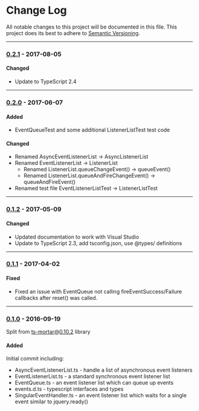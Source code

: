 ﻿# Change Log
All notable changes to this project will be documented in this file.
This project does its best to adhere to [Semantic Versioning](http://semver.org/).


--------
### [0.2.1](N/A) - 2017-08-05
#### Changed
* Update to TypeScript 2.4


--------
### [0.2.0](https://github.com/TeamworkGuy2/ts-event-handlers-lite/commit/9c3f1cb78d9ca60d80d2c9998bb22e29ff4557bb) - 2017-06-07
#### Added
* EventQueueTest and some additional ListenerListTest test code

#### Changed
* Renamed AsyncEventListenerList -> AsyncListenerList
* Renamed EventListenerList -> ListenerList
  * Renamed ListenerList.queueChangeEvent() -> queueEvent()
  * Renamed ListenerList.queueAndFireChangeEvent() -> queueAndFireEvent()
* Renamed test file EventListenerListTest -> ListenerListTest


--------
### [0.1.2](https://github.com/TeamworkGuy2/ts-event-handlers-lite/commit/3a64640c2779ba1fa50663cb7ea616d646c43ad0) - 2017-05-09
#### Changed
* Updated documentation to work with Visual Studio
* Update to TypeScript 2.3, add tsconfig.json, use @types/ definitions


--------
### [0.1.1](https://github.com/TeamworkGuy2/ts-event-handlers-lite/commit/b4f2dd8b94bf3abbc9e4fdfd2cbfd54f39b0e72f) - 2017-04-02
#### Fixed
* Fixed an issue with EventQueue not calling fireEventSuccess/Failure callbacks after reset() was called.


--------
### [0.1.0](https://github.com/TeamworkGuy2/ts-event-handlers-lite/commit/36bd418777a7cd77e77a9200ccc69dd322fc5100) - 2016-09-19
Split from [ts-mortar](https://github.com/TeamworkGuy2/ts-mortar)@[0.10.2](https://github.com/TeamworkGuy2/ts-mortar/commit/1ad592bb8ff59ad31a74cdcb19199aa2ff7b1d11) library
#### Added
Initial commit including:
* AsyncEventListenerList.ts - handle a list of asynchronous event listeners
* EventListenerList.ts - a standard synchronous event listener list
* EventQueue.ts - an event listener list which can queue up events
* events.d.ts - typescript interfaces and types
* SingularEventHandler.ts - an event listener list which waits for a single event similar to jquery.ready()
